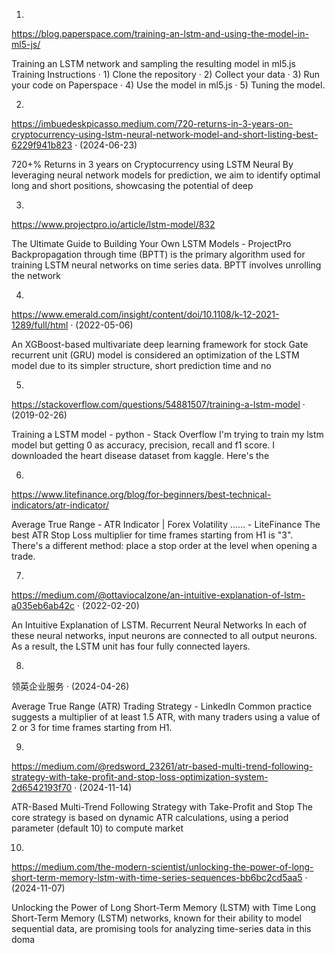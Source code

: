 1.
https://blog.paperspace.com/training-an-lstm-and-using-the-model-in-ml5-js/

Training an LSTM network and sampling the resulting model in ml5.js
Training Instructions · 1) Clone the repository · 2) Collect your data · 3) Run your code on Paperspace · 4) Use the model in ml5.js · 5) Tuning the model.


2.
https://imbuedeskpicasso.medium.com/720-returns-in-3-years-on-cryptocurrency-using-lstm-neural-network-model-and-short-listing-best-6229f941b823
·
(2024-06-23)

720+% Returns in 3 years on Cryptocurrency using LSTM Neural
By leveraging neural network models for prediction, we aim to identify optimal long and short positions, showcasing the potential of deep


3.
https://www.projectpro.io/article/lstm-model/832

The Ultimate Guide to Building Your Own LSTM Models - ProjectPro
Backpropagation through time (BPTT) is the primary algorithm used for training LSTM neural networks on time series data. BPTT involves unrolling the network


4.
https://www.emerald.com/insight/content/doi/10.1108/k-12-2021-1289/full/html
·
(2022-05-06)

An XGBoost-based multivariate deep learning framework for stock
Gate recurrent unit (GRU) model is considered an optimization of the LSTM model due to its simpler structure, short prediction time and no


5.
https://stackoverflow.com/questions/54881507/training-a-lstm-model
·
(2019-02-26)

Training a LSTM model - python - Stack Overflow
I'm trying to train my lstm model but getting 0 as accuracy, precision, recall and f1 score. I downloaded the heart disease dataset from kaggle. Here's the


6.
https://www.litefinance.org/blog/for-beginners/best-technical-indicators/atr-indicator/

Average True Range - ATR Indicator | Forex Volatility …… - LiteFinance
The best ATR Stop Loss multiplier for time frames starting from H1 is "3". There's a different method: place a stop order at the level when opening a trade.


7.
https://medium.com/@ottaviocalzone/an-intuitive-explanation-of-lstm-a035eb6ab42c
·
(2022-02-20)

An Intuitive Explanation of LSTM. Recurrent Neural Networks
In each of these neural networks, input neurons are connected to all output neurons. As a result, the LSTM unit has four fully connected layers.


8.

领英企业服务
·
(2024-04-26)

Average True Range (ATR) Trading Strategy - LinkedIn
Common practice suggests a multiplier of at least 1.5 ATR, with many traders using a value of 2 or 3 for time frames starting from H1.


9.
https://medium.com/@redsword_23261/atr-based-multi-trend-following-strategy-with-take-profit-and-stop-loss-optimization-system-2d6542193f70
·
(2024-11-14)

ATR-Based Multi-Trend Following Strategy with Take-Profit and Stop
The core strategy is based on dynamic ATR calculations, using a period parameter (default 10) to compute market


10.
https://medium.com/the-modern-scientist/unlocking-the-power-of-long-short-term-memory-lstm-with-time-series-sequences-bb6bc2cd5aa5
·
(2024-11-07)

Unlocking the Power of Long Short-Term Memory (LSTM) with Time
Long Short-Term Memory (LSTM) networks, known for their ability to model sequential data, are promising tools for analyzing time-series data in this doma
